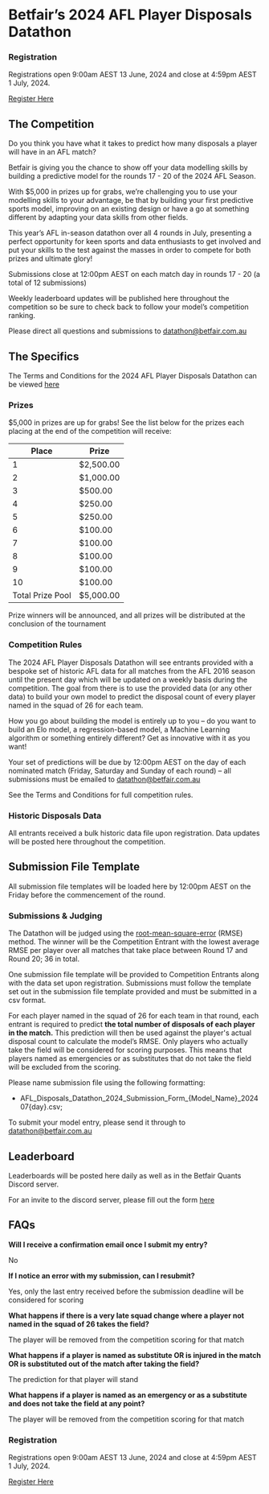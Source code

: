 # Betfair’s 2024 AFL Player Disposals Datathon

### Registration
Registrations open 9:00am AEST 13 June, 2024 and close at 4:59pm AEST 1 July, 2024.

[Register Here](https://forms.office.com/r/xFwrC4LhEF)

## The Competition

Do you think you have what it takes to predict how many disposals a player will have in an AFL match?

Betfair is giving you the chance to show off your data modelling skills by building a predictive model for the rounds 17 - 20 of the 2024 AFL Season.

With $5,000 in prizes up for grabs, we’re challenging you to use your modelling skills to your advantage, be that by building your first predictive sports model, improving on an existing design or have a go at something different by adapting your data skills from other fields.

This year’s AFL in-season datathon over all 4 rounds in July, presenting a perfect opportunity for keen sports and data enthusiasts to get involved and put your skills to the test against the masses in order to compete for both prizes and ultimate glory!

Submissions close at 12:00pm AEST on each match day in rounds 17 - 20 (a total of 12 submissions)

Weekly leaderboard updates will be published here throughout the competition so be sure to check back to follow your model’s competition ranking.

Please direct all questions and submissions to [datathon@betfair.com.au](mailto:datathon@betfair.com.au)

## The Specifics

The Terms and Conditions for the 2024 AFL Player Disposals Datathon can be viewed [here](../assets/AFL_Player_Disposals_TCs_2024.pdf)

### Prizes
$5,000 in prizes are up for grabs!
See the list below for the prizes each placing at the end of the competition will receive:

| Place | Prize |
| --- | --- |
| 1 | $2,500.00 |
| 2 | $1,000.00 |
| 3 | $500.00 |
| 4 | $250.00 |
| 5 | $250.00 |
| 6 | $100.00 |
| 7 | $100.00 |
| 8 | $100.00 | 
| 9 | $100.00 | 
| 10 | $100.00 |
| Total Prize Pool | $5,000.00 | 

Prize winners will be announced, and all prizes will be distributed at the conclusion of the tournament

### Competition Rules 

The 2024 AFL Player Disposals Datathon will see entrants provided with a bespoke set of historic AFL data for all matches from the AFL 2016 season until the present day which will be updated on a weekly basis during the competition.
The goal from there is to use the provided data (or any other data) to build your own model to predict the disposal count of every player named in the squad of 26 for each team.

How you go about building the model is entirely up to you – do you want to build an Elo model, a regression-based model, a Machine Learning algorithm or something entirely different? Get as innovative with it as you want!

Your set of predictions will be due by 12:00pm AEST on the day of each nominated match (Friday, Saturday and Sunday of each round) – all submissions must be emailed to [datathon@betfair.com.au](mailto:datathon@betfair.com.au)

See the Terms and Conditions for full competition rules.

### Historic Disposals Data

All entrants received a bulk historic data file upon registration. Data updates will be posted here throughout the competition.

## Submission File Template

All submission file templates will be loaded here by 12:00pm AEST on the Friday before the commencement of the round.

### Submissions & Judging

The Datathon will be judged using the [root-mean-square-error](https://en.wikipedia.org/wiki/Root-mean-square_deviation) (RMSE) method. The winner will be the Competition Entrant with the lowest average RMSE per player over all matches that take place between Round 17 and Round 20; 36 in total.

One submission file template will be provided to Competition Entrants along with the data set upon registration. Submissions must follow the template set out in the submission file template provided and must be submitted in a csv format.

For each player named in the squad of 26 for each team in that round, each entrant is required to predict **the total number of disposals of each player in the match.** This prediction will then be used against the player's actual disposal count to calculate the model’s RMSE. Only players who actually take the field will be considered for scoring purposes. This means that players named as emergencies or as substitutes that do not take the field will be excluded from the scoring. 

Please name submission file using the following formatting:

- 	AFL_Disposals_Datathon_2024_Submission_Form_{Model_Name}_202407{day}.csv;

To submit your model entry, please send it through to [datathon@betfair.com.au](mailto:datathon@betfair.com.au)

## Leaderboard 

Leaderboards will be posted here daily as well as in the Betfair Quants Discord server.

For an invite to the discord server, please fill out the form [here](https://forms.office.com/r/ZG9ea1xQj1 )

## FAQs

**Will I receive a confirmation email once I submit my entry?**

No

**If I notice an error with my submission, can I resubmit?**

Yes, only the last entry received before the submission deadline will be considered for scoring

**What happens if there is a very late squad change where a player not named in the squad of 26 takes the field?**

The player will be removed from the competition scoring for that match

**What happens if a player is named as substitute OR is injured in the match OR is substituted out of the match after taking the field?**

The prediction for that player will stand

**What happens if a player is named as an emergency or as a substitute and does not take the field at any point?**

The player will be removed from the competition scoring for that match

### Registration
Registrations open 9:00am AEST 13 June, 2024 and close at 4:59pm AEST 1 July, 2024.

[Register Here](https://forms.office.com/r/xFwrC4LhEF)







